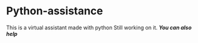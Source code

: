 # Python-assistance
This is a virtual assistant made with python
Still working on it. ***You can also help***
